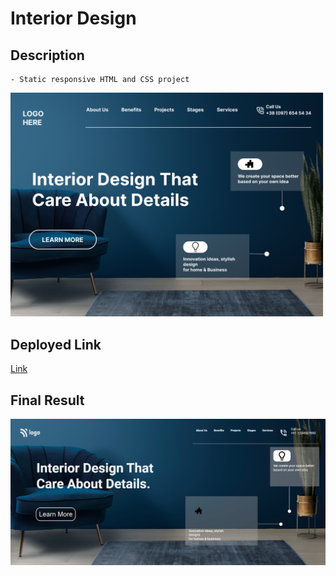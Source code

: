 # Interior Design

## Description

    - Static responsive HTML and CSS project
![Img](/Asset/Interior%20Design%20landing%20page.png)

## Deployed Link

[Link]()

## Final Result

![Img](/Asset/finalresult.png)
